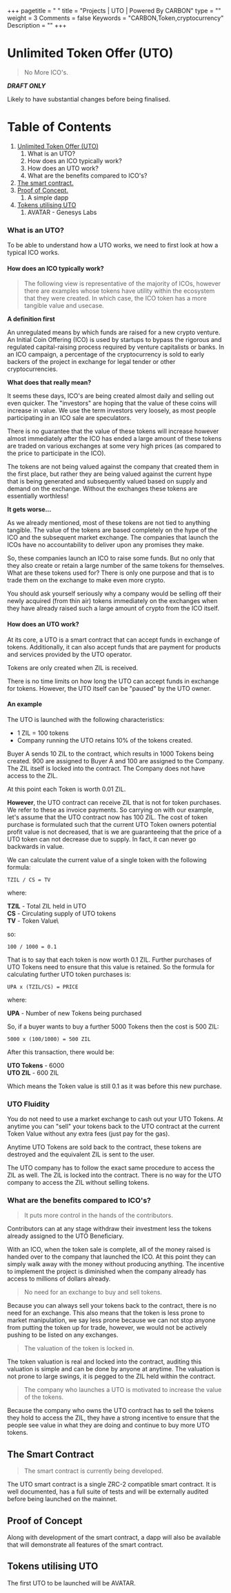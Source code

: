 +++
pagetitle = " "
title = "Projects | UTO | Powered By CARBON"
type = ""
weight = 3
Comments = false
Keywords = "CARBON,Token,cryptocurrency"
Description = ""
+++

# Unlimited Token Offer (UTO)
> No More ICO's.

_**DRAFT ONLY**_

Likely to have substantial changes before being finalised.

# Table of Contents
1. [Unlimited Token Offer (UTO)](#uto)
    1. What is an UTO?
    2. How does an ICO typically work?
    3. How does an UTO work?
    4. What are the benefits compared to ICO's?
2. [The smart contract.](#smart-contract)
3. [Proof of Concept.](#poc)
    1. A simple dapp
4. [Tokens utilising UTO](#tokens-utilising-uto)
    1. AVATAR - Genesys Labs

### What is an UTO?
To be able to understand how a UTO works, we need to first look at how a typical ICO works.

#### How does an ICO typically work?

> The following view is representative of the majority of ICOs, however there are examples whose tokens have utility within the ecosystem that they were created. In which case, the ICO token has a more tangible value and usecase.

**A definition first**

An unregulated means by which funds are raised for a new crypto venture. An Initial Coin Offering (ICO) is used by startups to bypass the rigorous and regulated capital-raising process required by venture capitalists or banks. In an ICO campaign, a percentage of the cryptocurrency is sold to early backers of the project in exchange for legal tender or other cryptocurrencies.

**What does that really mean?**

It seems these days, ICO's are being created almost daily and selling out even quicker. The "investors" are hoping that the value of these coins will increase in value. We use the term investors very loosely, as most people participating in an ICO sale are speculators.

There is no guarantee that the value of these tokens will increase however almost immediately after the ICO has ended a large amount of these tokens are traded on various exchanges at some very high prices (as compared to the price to participate in the ICO).

The tokens are not being valued against the company that created them in the first place, but rather they are being valued against the current hype that is being generated and subsequently valued based on supply and demand on the exchange. Without the exchanges these tokens are essentially worthless!

**It gets worse&hellip;**

As we already mentioned, most of these tokens are not tied to anything tangible. The value of the tokens are based completely on the hype of the ICO and the subsequent market exchange. The companies that launch the ICOs have no accountability to deliver upon any promises they make.

So, these companies launch an ICO to raise some funds. But no only that they also create or retain a large number of the same tokens for themselves. What are these tokens used for? There is only one purpose and that is to trade them on the exchange to make even more crypto.

You should ask yourself seriously why a company would be selling off their newly acquired (from thin air) tokens immediately on the exchanges when they have already raised such a large amount of crypto from the ICO itself.

#### How does an UTO work?

At its core, a UTO is a smart contract that can accept funds in exchange of tokens. Additionally, it can also accept funds that are payment for products and services provided by the UTO operator.

Tokens are only created when ZIL is received.

There is no time limits on how long the UTO can accept funds in exchange for tokens. However, the UTO itself can be "paused" by the UTO owner.

#### An example
The UTO is launched with the following characteristics:

* 1 ZIL = 100 tokens
* Company running the UTO retains 10% of the tokens created.

Buyer A sends 10 ZIL to the contract, which results in 1000 Tokens being created. 900 are assigned to Buyer A and 100 are assigned to the Company. The ZIL itself is locked into the contract. The Company does not have access to the ZIL.

At this point each Token is worth 0.01 ZIL.

**However**, the UTO contract can receive ZIL that is not for token purchases. We refer to these as invoice payments. So carrying on with our example, let's assume that the UTO contract now has 100 ZIL. The cost of token purchase is formulated such that the current UTO Token owners potential profit value is not decreased, that is we are guaranteeing that the price of a UTO token can not decrease due to supply. In fact, it can never go backwards in value.

We can calculate the current value of a single token with the following formula:

`TZIL / CS = TV`

where:

**TZIL** - Total ZIL held in UTO\
**CS** - Circulating supply of UTO tokens\
**TV** - Token Value\

so:

`100 / 1000 = 0.1`

That is to say that each token is now worth 0.1 ZIL. Further purchases of UTO Tokens need to ensure that this value is retained. So the formula for calculating further UTO token purchases is:

`UPA x (TZIL/CS) = PRICE`

where:

**UPA** - Number of new Tokens being purchased

So, if a buyer wants to buy a further 5000 Tokens then the cost is 500 ZIL:

`5000 x (100/1000) = 500 ZIL`

After this transaction, there would be:

**UTO Tokens** - 6000\
**UTO ZIL** - 600 ZIL

Which means the Token value is still 0.1 as it was before this new purchase.

### UTO Fluidity
You do not need to use a market exchange to cash out your UTO Tokens. At anytime you can "sell" your tokens back to the UTO contract at the current Token Value without any extra fees (just pay for the gas).

Anytime UTO Tokens are sold back to the contract, these tokens are destroyed and the equivalent ZIL is sent to the user.

The UTO company has to follow the exact same procedure to access the ZIL as well. The ZIL is locked into the contract. There is no way for the UTO company to access the ZIL without selling tokens.

### What are the benefits compared to ICO's?
> It puts more control in the hands of the contributors.

Contributors can at any stage withdraw their investment less the tokens already assigned to the UTO Beneficiary.

With an ICO, when the token sale is complete, all of the money raised is handed over to the company that launched the ICO. At this point they can simply walk away with the money without producing anything. The incentive to implement the project is diminished when the company already has access to millions of dollars already.

> No need for an exchange to buy and sell tokens.

Because you can always sell your tokens back to the contract, there is no need for an exchange. This also means that the token is less prone to market manipulation, we say less prone because we can not stop anyone from putting the token up for trade, however, we would not be actively pushing to be listed on any exchanges.

> The valuation of the token is locked in.

The token valuation is real and locked into the contract, auditing this valuation is simple and can be done by anyone at anytime. The valuation is not prone to large swings, it is pegged to the ZIL held within the contract.

> The company who launches a UTO is motivated to increase the value of the tokens.

Because the company who owns the UTO contract has to sell the tokens they hold to access the ZIL, they have a strong incentive to ensure that the people see value in what they are doing and continue to buy more UTO tokens.


## The Smart Contract <a name="smart-contract"></a>
> The smart contract is currently being developed.

The UTO smart contract is a single ZRC-2 compatible smart contract. It is well documented, has a full suite of tests and will be externally audited before being launched on the mainnet.


## Proof of Concept <a name="poc"></a>

Along with development of the smart contract, a dapp will also be available that will demonstrate all features of the smart contract.

## Tokens utilising UTO <a name="tokens-utilising-uto"></a>

The first UTO to be launched will be AVATAR.
